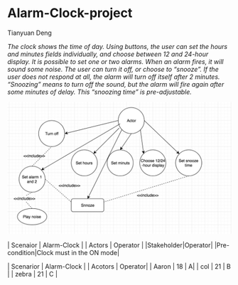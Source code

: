 # Alarm-Clock-project

Tianyuan Deng


*The clock shows the time of day. Using buttons, the user can set the hours and minutes fields individually, and choose between 12 and 24-hour display.*
*It is possible to set one or two alarms. When an alarm fires, it will sound some noise. The user can turn it off, or choose to “snooze”. If the user does not respond at all, the alarm will turn off itself after 2 minutes. “Snoozing” means to turn off the sound, but the alarm will fire again after some minutes of delay. This “snoozing time” is pre-adjustable.*


![Image](https://github.com/TianyuanDeng/Alarm-Clock-project/blob/master/1529720793415.jpg)

| Scenaior | Alarm-Clock | 
| Actors   | Operator    | 
|Stakeholder|Operator|
|Pre-condition|Clock must in the ON mode|


| Scenarior         |    Alarm-Clock     |
| Acotors           |    Operator|
| Aaron         | 18            |      A|
| col           | 21            |     B |
| zebra         | 21            |    C  |




